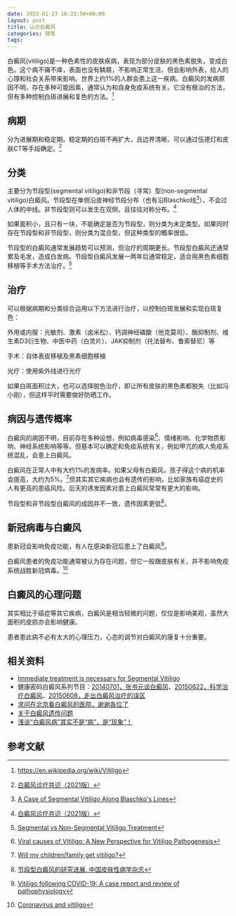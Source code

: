 ```yaml
---
date: 2023-01-23 16:23:50+08:00
layout: post
title: 认识白癜风
categories: 随笔
tags: 
---
```


白癜风(vitiligo)是一种色素性的皮肤疾病，表现为部分皮肤的黑色素脱失，变成白色。这个病不痛不痒，表面也没有鳞屑，不影响正常生活，但会影响外表，给人的心理和社会关系带来影响。世界上约1%的人群会患上这一疾病。白癜风的发病原因不明，存在多种可能因素，通常认为和自身免疫系统有关。它没有根治的方法，但有多种控制白斑进展和复色的方法。[^wiki]

## 病期

分为进展期和稳定期。稳定期的白斑不再扩大，且边界清晰。可以通过伍德灯和皮肤CT等手段确定。[^guide]

## 分类

主要分为节段型(segmental vitiligo)和非节段（寻常）型(non-segmental vitiligo)白癜风。节段型在单侧沿皮神经节段分布（也有沿Blaschko线[^blaschko]），不会过人体的中线。非节段型则可以发生在双侧，且往往对称分布。[^guide]

如果面积小，且只有一块，不能确定是否为节段型，则分类为未定类型。如果同时存在节段型和非节段型，则分类为混合型，但这种类型的概率很低。

节段型的白癜风通常发展趋势可以预测，但治疗的周期更长。节段型白癜风还通常累及毛发，造成白发病。节段型白癜风发展一两年后通常稳定，适合用黑色素细胞移植等手术方法治疗。[^hcp]

## 治疗

可以根据病期和分类综合运用以下方法进行治疗，以控制白斑发展和实现白斑复色：

外用或内服：光敏剂、激素（卤米松）、钙调神经磷酸（他克莫司）、酶抑制剂、维生素D3衍生物、中医中药（白灵片）、JAK抑制剂（托法替布、鲁索替尼）等

手术：自体表皮移植及黑素细胞移植

光疗：使用紫外线进行光疗

如果白斑面积过大，也可以选择脱色治疗，即让所有皮肤的黑色素都脱失（比如冯小刚），但这样平时需要做好防晒工作。

## 病因与遗传概率

白癜风的病因不明，目前存在多种设想，例如病毒感染[^viral]、情绪影响、化学物质影响、神经系统影响等等。但基本可以确定和免疫系统有关，例如甲亢的病人免疫系统混乱，会患上白癜风。

白癜风在正常人中有大约1%的发病率。如果父母有白癜风，孩子得这个病的机率会提高，大约为5%。[^family]但其实其它疾病也会有遗传的影响，比如家族有癌症史的人有更高的患癌风险。后天的诱发因素对患上白癜风常常有更大的影响。

节段型和非节段型白癜风的成因并不一致，遗传因素更低[^sv]。

## 新冠病毒与白癜风

患新冠会影响免疫功能，有人在感染新冠后患上了白癜风[^covid19]。

白癜风患者的免疫功能通常被认为存在问题，但它一般跟皮肤有关，并不影响免疫系统战胜新冠病毒。[^covid19blog]

## 白癜风的心理问题

其实相比于癌症等其它疾病，白癜风是相当轻微的问题，仅仅是影响美观，虽然大面积的皮损亦会影响健康。

患者患此病不必有太大的心理压力，心态的调节对白癜风的康复十分重要。

## 相关资料

* [Immediate treatment is necessary for Segmental Vitiligo](https://www.youtube.com/watch?v=afhMwyYxlsk)
* 健康密码白癜风系列节目：[20140701，张书元谈白癜风](http://www.le.com/ptv/vplay/20209407.html)、[20150622，科学治疗白癜风](https://v.qq.com/x/cover/mzc00200iig0a1u/m0016zsv04d.html)、[20150608，走出白癜风治疗的误区](https://www.iqiyi.com/v_19rroijqoc.html)
* [求问在北京看白癜风的医院，谢谢各位了](https://bbs.pku.edu.cn/v2/post-read.php?bid=244&threadid=15143020)
* [关于白癜风遗传问题](https://bbs.pku.edu.cn/v2/post-read.php?bid=244&threadid=15174195)
* [浅谈“白癜风病”其实不是“病”，是“现象”！](https://www.bbsls.net/thread-2939049-1-1.html)

## 参考文献

[^wiki]: <https://en.wikipedia.org/wiki/Vitiligo>
[^guide]: [白癜风诊疗共识（2021版）](http://www.pifukezazhi.com/CN/10.35541/cjd.20200785)
[^blaschko]: [A Case of Segmental Vitiligo Along Blaschko's Lines](https://pubmed.ncbi.nlm.nih.gov/33911526/)
[^hcp]: [Segmental vs Non-Segmental Vitiligo Treatment](https://www.hcplive.com/view/segmental-vs-non-segmental-vitiligo-treatment)
[^viral]: [Viral causes of Vitiligo: A New Perspective for Vitiligo Pathogenesis](https://medwinpublishers.com/VIJ/VIJ16000181.pdf)
[^family]: [Will my children/family get vitiligo?](https://www.umassmed.edu/vitiligo/blog/blog-posts1/2014/06/will-my-childrenfamily-get-vitiligo/)
[^sv]: [节段型白癜风的研究进展. 中国皮肤性病学杂志](http://61.175.198.136:8083/rwt/288/http/GEZC6MJZFZZUPLSSG63B/kcms/detail/detail.aspx?recid=&FileName=ZBFX201606034&DbName=CJFDLAST2016&DbCode=CJFQ&uid=WHZIMlhKL29SQzZoMzFKcFZ5cDFWSjBuYjA1VVFkN1ZmN3J5c0dtbzhIK1ExVlB3)
[^covid19]: [Vitiligo following COVID-19: A case report and review of pathophysiology](https://www.jaadcasereports.org/article/S2352-5126(22)00076-5/fulltext)
[^covid19blog]: [Coronavirus and vitiligo](https://www.umassmed.edu/es/vitiligo/blog/blog-posts1/2020/03/coronavirus/)



